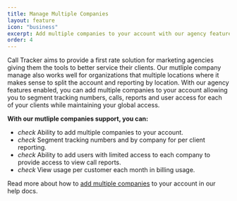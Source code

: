 ```yaml
---
title: Manage Multiple Companies
layout: feature
icon: "business"
excerpt: Add multiple companies to your account with our agency features.
order: 4
---
```

Call Tracker aims to provide a first rate solution for marketing agencies giving them the tools to better service their clients. Our mutliple company manage also works well for organizations that multiple locations where it makes sense to split the account and reporting by location. With our agency features enabled, you can add multiple companies to your account allowing you to segment tracking numbers, calls, reports and user access for each of your clients while maintaining your global access.


<strong> With our mutliple companies  support, you can:</strong>
<ul class="list-unstyled features-list">
	<li><i class="material-icons text-success">check</i> Ability to add multiple companies to your account.</li>
     <li><i class="material-icons text-success">check</i> Segment tracking numbers and by company for per client reporting.</li>
    <li><i class="material-icons text-success">check</i> Ability to add users with limited access to each company to provide access to view call reports.</li>
   <li><i class="material-icons text-success">check</i> View usage per customer each month in billing usage.</li>
</ul>

Read more about how to <a href="https://app.calltracker.io/help/article/adding-another-company-to-your-account/">add multiple companies</a> to your account in our help docs.
